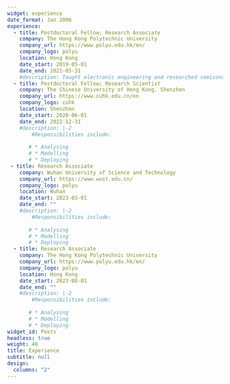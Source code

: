```yaml
---
widget: experience
date_format: Jan 2006
experience:
  - title: Postdoctoral Fellow; Research Associate
    company: The Hong Kong Polytechnic University
    company_url: https://www.polyu.edu.hk/en/
    company_logo: polyu
    location: Hong Kong
    date_start: 2019-05-01
    date_end: 2021-05-31
    #description: Taught electronic engineering and researched semiconductor physics.
  - title: Postdoctoral Fellow; Research Scientist
    company: The Chinese University of Hong Kong, Shenzhen
    company_url: https://www.cuhk.edu.cn/en
    company_logo: cuhk
    location: Shenzhen
    date_start: 2020-06-01
    date_end: 2022-12-31
    #description: |-2
        #Responsibilities include:
        
       # * Analysing
       # * Modelling
       # * Deploying
 - title: Research Associate
    company: Wuhan University of Science and Technology
    company_url: https://www.wust.edu.cn/
    company_logo: polyu
    location: Wuhan
    date_start: 2023-03-01
    date_end: ""
    #description: |-2
        #Responsibilities include:
        
       # * Analysing
       # * Modelling
       # * Deploying
  - title: Research Associate
    company: The Hong Kong Polytechnic University
    company_url: https://www.polyu.edu.hk/en/
    company_logo: polyu
    location: Hong Kong
    date_start: 2023-08-01
    date_end: ""
    #description: |-2
        #Responsibilities include:
        
       # * Analysing
       # * Modelling
       # * Deploying
widget_id: Posts
headless: true
weight: 40
title: Experience
subtitle: null
design:
  columns: "2"
---
```

